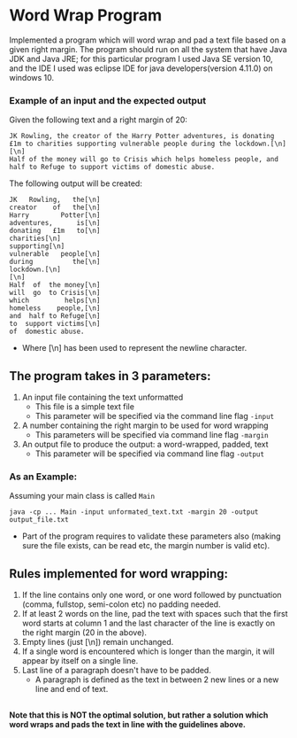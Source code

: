 # Word Wrap Program 
Implemented a program which will word wrap and pad a text file based on a given right margin. The program should run on all the system that have Java JDK and Java JRE; for this particular program I used Java SE version 10, and the IDE I used was eclipse IDE for java developers(version 4.11.0) on windows 10. 

### Example of an input and the expected output

Given the following text and a right margin of 20:

  ```
  JK Rowling, the creator of the Harry Potter adventures, is donating £1m to charities supporting vulnerable people during the lockdown.[\n]
  [\n]
  Half of the money will go to Crisis which helps homeless people, and half to Refuge to support victims of domestic abuse.
  ```

The following output will be created:

```
JK   Rowling,   the[\n]
creator    of   the[\n]
Harry        Potter[\n]
adventures,      is[\n]
donating   £1m   to[\n]
charities[\n]
supporting[\n]
vulnerable   people[\n]
during          the[\n]
lockdown.[\n]
[\n]
Half  of  the money[\n]
will  go  to Crisis[\n]
which         helps[\n]
homeless    people,[\n]
and  half to Refuge[\n]
to  support victims[\n]
of  domestic abuse.
```

* Where [\n] has been used to represent the newline character.

## The program takes in 3 parameters:
1. An input file containing the text unformatted
    * This file is a simple text file
    * This parameter will be specified via the command line flag `-input`
2. A number containing the right margin to be used for word wrapping 
    * This parameters will be specified via command line flag `-margin`
3. An output file to produce the output: a word-wrapped, padded, text
    * This parameter will be specified via command line flag `-output`

### As an Example: 

Assuming your main class is called `Main` 

```java -cp ... Main -input unformated_text.txt -margin 20 -output output_file.txt```

  * Part of the program requires to validate these parameters also (making sure the file exists, can be read etc, the margin number is valid etc).

## Rules implemented for word wrapping:
1. If the line contains only one word, or one word followed by punctuation (comma, fullstop, semi-colon etc) no padding needed.
2. If at least 2 words on the line, pad the text with spaces such that the first word starts at column 1 and the last character of the line is exactly on the right margin (20 in the above).
3. Empty lines (just [\n]) remain unchanged.
4. If a single word is encountered which is longer than the margin, it will appear by itself on a single line.
5. Last line of a paragraph doesn't have to be padded.
    * A paragraph is defined as the text in between 2 new lines or a new line and end of text.

##
**Note that this is NOT the optimal solution, but rather a solution which word wraps and pads the text in line with the guidelines above.**
